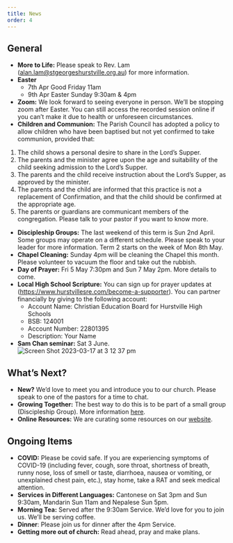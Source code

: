 ```yaml
---
title: News
order: 4
---
```


## General
- **More to Life:** Please speak to Rev. Lam (alan.lam@stgeorgeshurstville.org.au) for more information. 
- **Easter**
  - 7th Apr Good Friday 11am
  - 9th Apr Easter Sunday 9:30am & 4pm
- **Zoom:** We look forward to seeing everyone in person. We’ll be stopping zoom after Easter. You can still access the recorded session online if you can’t make it due to health or unforeseen circumstances. 
- **Children and Communion:** The Parish Council has adopted a policy to allow children who have been baptised but not yet confirmed to take communion, provided that: 
1. The child shows a personal desire to share in the Lord’s Supper. 
2. The parents and the minister agree upon the age and suitability of the child seeking admission to the Lord’s Supper. 
3. The parents and the child receive instruction about the Lord’s Supper, as approved by the minister. 
4. The parents and the child are informed that this practice is not a replacement of Confirmation, and that the child should be confirmed at the appropriate age. 
5. The parents or guardians are communicant members of the congregation.
Please talk to your pastor if you want to know more.
- **Discipleship Groups:** The last weekend of this term is Sun 2nd April. Some groups may operate on a different schedule. Please speak to your leader for more information. Term 2 starts on the week of Mon 8th May. 
- **Chapel Cleaning:** Sunday 4pm will be cleaning the Chapel this month. Please volunteer to vacuum the floor and take out the rubbish.
- **Day of Prayer:** Fri 5 May 7:30pm and Sun 7 May 2pm. More details to come. 
- **Local High School Scripture:**  You can sign up for prayer updates at (https://www.hurstvillesre.com/become-a-supporter). You can partner financially by giving to the following account: 
  - Account Name: Christian Education Board for Hurstville High Schools 
  - BSB: 124001 
  - Account Number: 22801395 
  - Description: Your Name 
- **Sam Chan seminar:** Sat 3 June.  
  ![Screen Shot 2023-03-17 at 3 12 37 pm](https://user-images.githubusercontent.com/119166299/225810906-cc30fe08-6408-4ce8-b5e0-9fa692a951e2.png)



## What’s Next?
- **New?** We’d love to meet you and introduce you to our church. Please speak to one of the pastors for a time to chat. 
- **Growing Together:** The best way to do this is to be part of a small group (Discipleship Group). More information [here]( https://stgeorgeshurstville.org.au/discipleship-groups). 
- **Online Resources:** We are curating some resources on our [website](https://stgeorgeshurstville.org.au/lets-talk-about-christianity).


## Ongoing Items
- **COVID:** Please be covid safe. If you are experiencing symptoms of COVID-19 (including fever, cough, sore throat, shortness of breath, runny nose, loss of smell or taste, diarrhoea, nausea or vomiting, or unexplained chest pain, etc.), stay home, take a RAT and seek medical attention.
- **Services in Different Languages:** Cantonese on Sat 3pm and Sun 9:30am, Mandarin Sun 11am and Nepalese Sun 5pm. 
- **Morning Tea:** Served after the 9:30am Service. We’d love for you to join us. We’ll be serving coffee. 
- **Dinner**: Please join us for dinner after the 4pm Service.
- **Getting more out of church:** Read ahead, pray and make plans.
